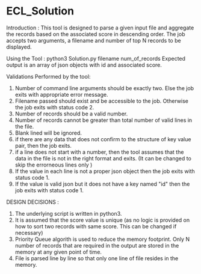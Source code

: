 # ECL_Solution
Introduction :
This tool is designed to parse a given input file and aggregate the records based on the associated score in descending order. The job accepts two arguments, a filename and number of top N records to be displayed. 

Using the Tool :
python3 Solution.py filename num_of_records
Expected output is an array of json objects with id and associated score.


Validations Performed by the tool:
1) Number of command line arguments should be exactly two. Else the job exits with appropriate error message.
2) Filename passed should exist and be accessible to the job. Otherwise the job exits with status code 2.
3) Number of records should be a valid number.
4) Number of records cannot be greater than total number of valid lines in the file. 
5) Blank lined will be ignored.
6) if there are any data that does not confirm to the structure of key value pair, then the job exits.
7) if a line does not start with a number, then the tool assumes that the data in the file is not in the right format and exits. (It can be changed to skip the errorneous lines only )
8) If the value in each line is not a proper json object then the job exits with status code 1.
9) If the value is valid json but it does not have a key named "id" then the job exits with status code 1.

DESIGN DECISIONS :
1) The underlying script is written in python3.
2) It is assumed that the score value is unique (as no logic is provided on how to sort two records with same score. This can be changed if necessary)
3) Priority Queue algorith is used to reduce the memory footprint. Only N number of records that are required in the output are stored in the memory at any given point of time.
4) File is parsed line by line so that only one line of file resides in the memory. 
